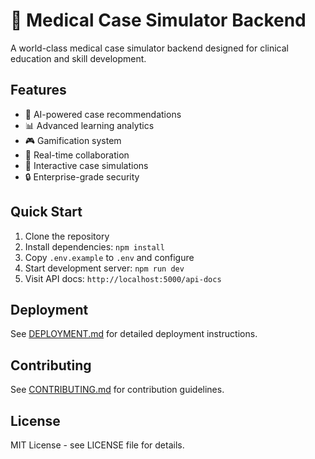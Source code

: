 # 🏥 Medical Case Simulator Backend

A world-class medical case simulator backend designed for clinical education and skill development.

## Features

- 🧠 AI-powered case recommendations
- 📊 Advanced learning analytics
- 🎮 Gamification system
- 🤝 Real-time collaboration
- 📱 Interactive case simulations
- 🔒 Enterprise-grade security

## Quick Start

1. Clone the repository
2. Install dependencies: `npm install`
3. Copy `.env.example` to `.env` and configure
4. Start development server: `npm run dev`
5. Visit API docs: `http://localhost:5000/api-docs`

## Deployment

See [DEPLOYMENT.md](docs/DEPLOYMENT.md) for detailed deployment instructions.

## Contributing

See [CONTRIBUTING.md](docs/CONTRIBUTING.md) for contribution guidelines.

## License

MIT License - see LICENSE file for details.